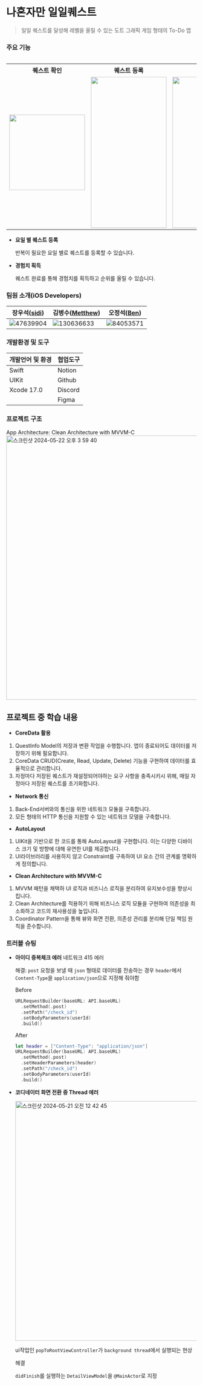 # 나혼자만 일일퀘스트
> 일일 퀘스트를 달성해 레벨을 올릴 수 있는 도트 그래픽 게임 형태의 To-Do 앱

### 주요 기능
<table>
  <table>
  <tr>
    <tr>
    <th>퀘스트 확인</th>
    <th>퀘스트 등록</th>
    <th>랭킹</th>
    <th>프로필</th>
  </tr>
    <td>
      <img src="https://github.com/jus1234/aloneDailyQuest/assets/47639904/c5e7ff1b-07dc-471e-8797-14c53315fbb4" width="200" heig0ht="400" >
    </td>
    <td>
      <img src="https://github.com/jus1234/aloneDailyQuest/assets/47639904/a9bb0d68-908b-47a4-8a6b-4d155ca99a51" width="200" height="400">
    </td>
    <td>
      <img src="https://github.com/jus1234/aloneDailyQuest/assets/47639904/2b209695-2547-4535-9ebf-b753cd76d7ff" width="200" height="400">
    </td>
    <td>
      <img src="https://github.com/jus1234/aloneDailyQuest/assets/47639904/ad6ba6c1-9d63-42fb-abfd-071fe658b1c7" width="200" height="400">
    </td>
  </tr>
</table>


- **요일 별 퀘스트 등록**
    
    반복이 필요한 요일 별로 퀘스트를 등록할 수 있습니다.
    
- **경험치 획득**
    
    퀘스트 완료를 통해 경험치를 획득하고 순위를 올릴 수 있습니다.


### 팀원 소개(iOS Developers)
| 장우석([sidi](https://github.com/jus1234)) | 김병수([Metthew](https://github.com/kimbs5899)) | 오정석([Ben](https://github.com/jungseok-corine)) |
| --- | --- | --- |
| ![47639904](https://github.com/jus1234/aloneDailyQuest/assets/47639904/c5c3a342-15db-4250-8623-6b4a2c5539cf) | ![130636633](https://github.com/jus1234/aloneDailyQuest/assets/47639904/4df0f420-5b55-4332-bb35-b69f1ce7f1ae) | ![84053571](https://github.com/jus1234/aloneDailyQuest/assets/47639904/8cd8f1ae-8dd4-4c11-9c7e-6585c66359e6) |

### 개발환경 및 도구
| 개발언어 및 환경 | 협업도구 |
| --- | --- |
| Swift | Notion |
| UIKit | Github  |
| Xcode 17.0 | Discord |
|   |  Figma | 

### 프로젝트 구조

App Architecture: Clean Architecture with MVVM-C
<img width="700" alt="스크린샷 2024-05-22 오후 3 59 40" src="https://github.com/jus1234/aloneDailyQuest/assets/47639904/4ebd7a0d-8ebf-424e-901a-cccc4414f967">



## 프로젝트 중 학습 내용

- **CoreData 활용**
1. QuestInfo Model의 저장과 변환 작업을 수행합니다. 
앱이 종료되어도 데이터를 저장하기 위해 필요합니다.
2. CoreData CRUD(Create, Read, Update, Delete) 기능을 구현하여 데이터를 효율적으로 관리합니다.
3. 자정마다 저장된 퀘스트가 재설정되어야하는 요구 사항을 충족시키시 위해, 
매일 자정마다 저장된 퀘스트를 초기화합니다.
- **Network 통신**
1. Back-End서버와의 통신을 위한 네트워크 모듈을 구축합니다. 
2. 모든 형태의 HTTP 통신을 지원할 수 있는 네트워크 모델을 구축합니다.
- **AutoLayout**
1. UIKit을 기반으로 한 코드를 통해 AutoLayout을 구현합니다.
이는 다양한 디바이스 크기 및 방향에 대해 유연한 UI를 제공합니다.
2. UI라이브러리를 사용하지 않고 Constraint를 구축하여 UI 요소 간의 관계를 명확하게 정의합니다.
- **Clean Architecture with MVVM-C**
1. MVVM 패턴을 채택하 UI 로직과 비즈니스 로직을 분리하여 유지보수성을 향상시킵니다.
2. Clean Architecture를 적용하기 위해 비즈니스 로직 모듈을 구현하여 의존성을 최소화하고 코드의 재사용성을 높입니다.
3. Coordinator Pattern을 통해 뷰와 화면 전환, 의존성 관리를 분리해 단일 책임 원칙을 준수합니다.
    

### 트러블 슈팅
- **아이디 중복체크 에러**
  네트워크 415 에러
        
    해결: `post` 요청을 보낼 때 `json` 형태로 데이터를 전송하는 경우 `header`에서 `Content-Type`을 `application/json`으로 지정해 줘야함
    
    Before
    
    ```swift
    URLRequestBuilder(baseURL: API.baseURL)
      .setMethod(.post)
      .setPath("/check_id")
      .setBodyParameters(userId)
      .build()
    ```
    
    After
    
    ```swift
    let header = ["Content-Type": "application/json"]
    URLRequestBuilder(baseURL: API.baseURL)
      .setMethod(.post)
      .setHeaderParameters(header)
      .setPath("/check_id")
      .setBodyParameters(userId)
      .build()
    ```

- **코디네이터 화면 전환 중 Thread 에러**
    
    <img width="635" alt="스크린샷 2024-05-21 오전 12 42 45" src="https://github.com/jus1234/aloneDailyQuest/assets/47639904/0ad009f0-3b2e-48a2-9bfb-6561c8644726">

    ui작업인 `popToRootViewController`가 `background thread`에서 실행되는 현상
    
    해결
    
    `didFinish`를 실행하는 `DetailViewModel`을 `@MainActor`로 지정
